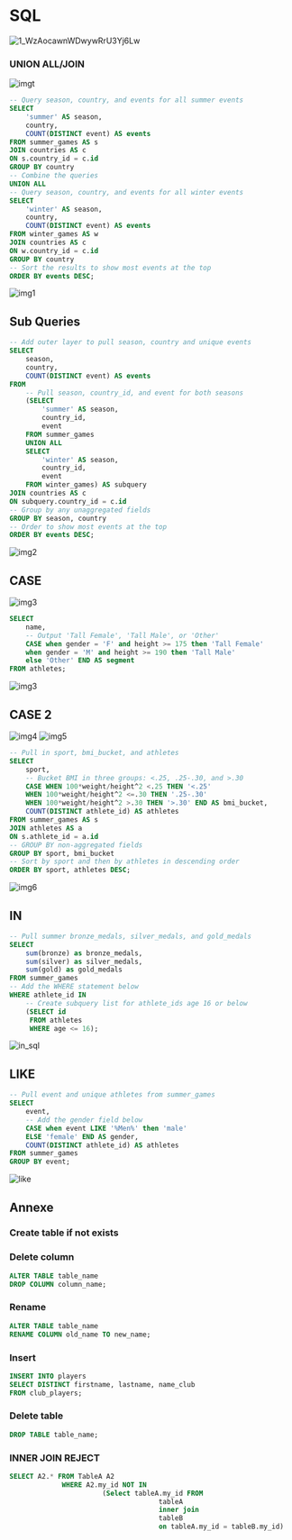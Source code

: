 # SQL
![1_WzAocawnWDwywRrU3Yj6Lw](https://user-images.githubusercontent.com/73175706/197198622-eeda84b3-7472-417e-9c23-73784b403d8f.jpg)

### UNION ALL/JOIN

![imgt](./img_sql/table1.png)

```sql
-- Query season, country, and events for all summer events
SELECT 
	'summer' AS season, 
    country, 
    COUNT(DISTINCT event) AS events
FROM summer_games AS s
JOIN countries AS c
ON s.country_id = c.id
GROUP BY country
-- Combine the queries
UNION ALL
-- Query season, country, and events for all winter events
SELECT 
	'winter' AS season, 
    country, 
    COUNT(DISTINCT event) AS events
FROM winter_games AS w
JOIN countries AS c
ON w.country_id = c.id
GROUP BY country
-- Sort the results to show most events at the top
ORDER BY events DESC;
```
![img1](./img_sql/sql1.png)


## Sub Queries

```sql
-- Add outer layer to pull season, country and unique events
SELECT 
	season, 
    country, 
    COUNT(DISTINCT event) AS events
FROM
    -- Pull season, country_id, and event for both seasons
    (SELECT 
     	'summer' AS season, 
     	country_id, 
     	event
    FROM summer_games
    UNION ALL
    SELECT 
     	'winter' AS season, 
     	country_id, 
     	event
    FROM winter_games) AS subquery
JOIN countries AS c
ON subquery.country_id = c.id
-- Group by any unaggregated fields
GROUP BY season, country
-- Order to show most events at the top
ORDER BY events DESC;
```

![img2](./img_sql/sql2.png)




## CASE 

![img3](./img_sql/Case140850.png)

```sql
SELECT 
	name,
    -- Output 'Tall Female', 'Tall Male', or 'Other'
	CASE when gender = 'F' and height >= 175 then 'Tall Female'
    when gender = 'M' and height >= 190 then 'Tall Male'
    else 'Other' END AS segment
FROM athletes;
```

![img3](./img_sql/Caseb141237.png)

## CASE 2	
![img4](./img_sql/case2a.png)
![img5](./img_sql/case2b.png)
```sql
-- Pull in sport, bmi_bucket, and athletes
SELECT 
	sport,
    -- Bucket BMI in three groups: <.25, .25-.30, and >.30	
    CASE WHEN 100*weight/height^2 <.25 THEN '<.25'
    WHEN 100*weight/height^2 <=.30 THEN '.25-.30'
    WHEN 100*weight/height^2 >.30 THEN '>.30' END AS bmi_bucket,
    COUNT(DISTINCT athlete_id) AS athletes
FROM summer_games AS s
JOIN athletes AS a
ON s.athlete_id = a.id
-- GROUP BY non-aggregated fields
GROUP BY sport, bmi_bucket
-- Sort by sport and then by athletes in descending order
ORDER BY sport, athletes DESC;
```
![img6](./img_sql/resultcase2.png)

## IN 
```sql
-- Pull summer bronze_medals, silver_medals, and gold_medals
SELECT 
	sum(bronze) as bronze_medals, 
    sum(silver) as silver_medals,
    sum(gold) as gold_medals
FROM summer_games
-- Add the WHERE statement below
WHERE athlete_id IN
    -- Create subquery list for athlete_ids age 16 or below    
    (SELECT id
     FROM athletes
     WHERE age <= 16);
```
![in_sql](./img_sql/in_sql.png)

## LIKE

```sql
-- Pull event and unique athletes from summer_games 
SELECT 
	event, 
    -- Add the gender field below
    CASE when event LIKE '%Men%' then 'male'
    ELSE 'female' END AS gender,
    COUNT(DISTINCT athlete_id) AS athletes
FROM summer_games
GROUP BY event;
```
![like](./img_sql/like.png)

## Annexe

### Create table if not exists

### Delete column
```sql
ALTER TABLE table_name
DROP COLUMN column_name;
```

### Rename
```sql
ALTER TABLE table_name
RENAME COLUMN old_name TO new_name;
```

### Insert
```sql
INSERT INTO players
SELECT DISTINCT firstname, lastname, name_club
FROM club_players;
```

### Delete table
```sql
DROP TABLE table_name;
```

### INNER JOIN REJECT 

```sql
SELECT A2.* FROM TableA A2 
             WHERE A2.my_id NOT IN 
                       (Select tableA.my_id FROM 
                                     tableA 
                                     inner join 
                                     tableB 
                                     on tableA.my_id = tableB.my_id)
```



